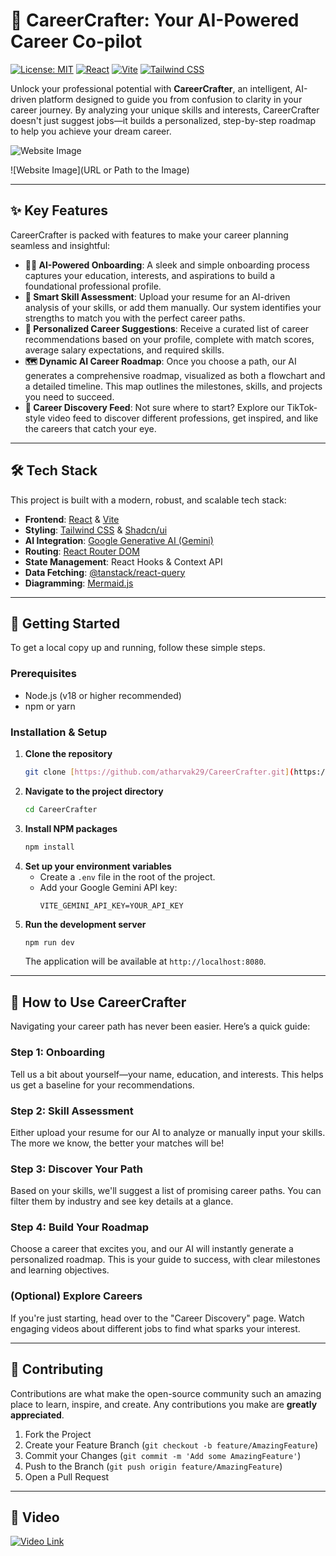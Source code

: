 # 🚀 CareerCrafter: Your AI-Powered Career Co-pilot

[![License: MIT](https://img.shields.io/badge/License-MIT-yellow.svg)](https://opensource.org/licenses/MIT)
[![React](https://img.shields.io/badge/React-20232A?style=for-the-badge&logo=react&logoColor=61DAFB)](https://reactjs.org/)
[![Vite](https://img.shields.io/badge/Vite-B73BFE?style=for-the-badge&logo=vite&logoColor=FFD62E)](https://vitejs.dev/)
[![Tailwind CSS](https://img.shields.io/badge/Tailwind_CSS-38B2AC?style=for-the-badge&logo=tailwind-css&logoColor=white)](https://tailwindcss.com/)

Unlock your professional potential with **CareerCrafter**, an intelligent, AI-driven platform designed to guide you from confusion to clarity in your career journey. By analyzing your unique skills and interests, CareerCrafter doesn't just suggest jobs—it builds a personalized, step-by-step roadmap to help you achieve your dream career.

![Website Image](https://github.com/user-attachments/assets/48458c72-3528-4be1-8e14-6f511d2d4421)

![Website Image](URL or Path to the Image)

---

## ✨ Key Features

CareerCrafter is packed with features to make your career planning seamless and insightful:

* **🧑‍💻 AI-Powered Onboarding**: A sleek and simple onboarding process captures your education, interests, and aspirations to build a foundational professional profile.
* **📄 Smart Skill Assessment**: Upload your resume for an AI-driven analysis of your skills, or add them manually. Our system identifies your strengths to match you with the perfect career paths.
* **🎯 Personalized Career Suggestions**: Receive a curated list of career recommendations based on your profile, complete with match scores, average salary expectations, and required skills.
* **🗺️ Dynamic AI Career Roadmap**: Once you choose a path, our AI generates a comprehensive roadmap, visualized as both a flowchart and a detailed timeline. This map outlines the milestones, skills, and projects you need to succeed.
* **🧭 Career Discovery Feed**: Not sure where to start? Explore our TikTok-style video feed to discover different professions, get inspired, and like the careers that catch your eye.



---

## 🛠️ Tech Stack

This project is built with a modern, robust, and scalable tech stack:

* **Frontend**: [React](https://reactjs.org/) & [Vite](https://vitejs.dev/)
* **Styling**: [Tailwind CSS](https://tailwindcss.com/) & [Shadcn/ui](https://ui.shadcn.com/)
* **AI Integration**: [Google Generative AI (Gemini)](https://ai.google.dev/)
* **Routing**: [React Router DOM](https://reactrouter.com/)
* **State Management**: React Hooks & Context API
* **Data Fetching**: [@tanstack/react-query](https://tanstack.com/query/latest)
* **Diagramming**: [Mermaid.js](https://mermaid-js.github.io/mermaid/#/)

---

## 🏁 Getting Started

To get a local copy up and running, follow these simple steps.

### **Prerequisites**

* Node.js (v18 or higher recommended)
* npm or yarn

### **Installation & Setup**

1.  **Clone the repository**
    ```sh
    git clone [https://github.com/atharvak29/CareerCrafter.git](https://github.com/atharvak29/CareerCrafter.git)
    ```
2.  **Navigate to the project directory**
    ```sh
    cd CareerCrafter
    ```
3.  **Install NPM packages**
    ```sh
    npm install
    ```
4.  **Set up your environment variables**
    * Create a `.env` file in the root of the project.
    * Add your Google Gemini API key:
        ```
        VITE_GEMINI_API_KEY=YOUR_API_KEY
        ```
5.  **Run the development server**
    ```sh
    npm run dev
    ```
    The application will be available at `http://localhost:8080`.

---

## 📖 How to Use CareerCrafter

Navigating your career path has never been easier. Here’s a quick guide:

### **Step 1: Onboarding**
Tell us a bit about yourself—your name, education, and interests. This helps us get a baseline for your recommendations.



### **Step 2: Skill Assessment**
Either upload your resume for our AI to analyze or manually input your skills. The more we know, the better your matches will be!

### **Step 3: Discover Your Path**
Based on your skills, we'll suggest a list of promising career paths. You can filter them by industry and see key details at a glance.



### **Step 4: Build Your Roadmap**
Choose a career that excites you, and our AI will instantly generate a personalized roadmap. This is your guide to success, with clear milestones and learning objectives.

### **(Optional) Explore Careers**
If you're just starting, head over to the "Career Discovery" page. Watch engaging videos about different jobs to find what sparks your interest.

---

## 🤝 Contributing

Contributions are what make the open-source community such an amazing place to learn, inspire, and create. Any contributions you make are **greatly appreciated**.

1.  Fork the Project
2.  Create your Feature Branch (`git checkout -b feature/AmazingFeature`)
3.  Commit your Changes (`git commit -m 'Add some AmazingFeature'`)
4.  Push to the Branch (`git push origin feature/AmazingFeature`)
5.  Open a Pull Request

---

## 📜 Video

[![Video Link](https://i9.ytimg.com/vi/_a-ojc5svHM/mqdefault.jpg?sqp=CNSpv8YG-oaymwEmCMACELQB8quKqQMa8AEB-AH-CYAC0AWKAgwIABABGCsgZShZMA8=&rs=AOn4CLAJ3-fKe0P9Ymbn8xWNFMfHdxQiyg)](https://youtu.be/_a-ojc5svHM)
